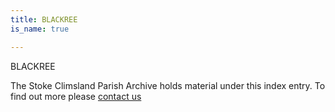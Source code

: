 ```yaml
---
title: BLACKREE
is_name: true

---
```


BLACKREE


The Stoke Climsland Parish Archive holds material under this index entry. To find out more please [contact us](/contact/)
